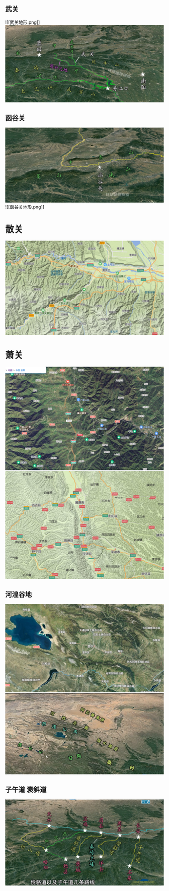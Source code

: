 ---
---

## 武关
![[武关地形.png]]
![](photo/Pasted%20image%2020220919192327.png)


## 函谷关
![](photo/Pasted%20image%2020220919192438.png)
![[函谷关地形.png]]

# 散关
![](photo/Pasted%20image%2020220912152218.png)

# 萧关
![](photo/Pasted%20image%2020220912152935.png)
![](photo/Pasted%20image%2020220912153058.png)

## 河湟谷地
![](photo/Pasted%20image%2020220919193631.png)
![](photo/Pasted%20image%2020220919191513.png)

## 子午道 褒斜道
![](photo/Pasted%20image%2020220919192216.png)